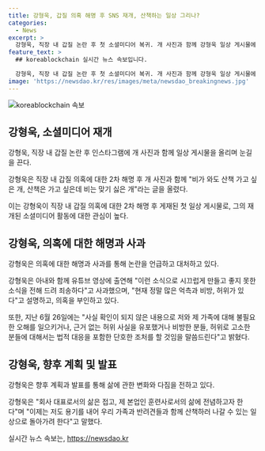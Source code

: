 ```yaml
---
title: 강형욱, 갑질 의혹 해명 후 SNS 재개, 산책하는 일상 그리나?
categories:
  - News
excerpt: >
  강형욱, 직장 내 갑질 논란 후 첫 소셜미디어 복귀. 개 사진과 함께 강형욱 일상 게시물에 이목 집중. 직장 내 갑질 의혹에 대한 해명 후 첫 게시물로 화제. 강형욱, 소속 회사 직원 감시, 업무 외 요구사항 등 의혹에 해명. 오해와 이견으로 비롯된 억측과 비방, 허위라고 밝혀. 법적 대응 밝히며 회사 대표로서의 삶 접고 훈련사로 삶 전념을 선언. 강형욱, 소셜미디어를 통해 일상복귀를 밝히며 긍정적인 메시지 전달함.
feature_text: >
  ## koreablockchain 실시간 뉴스 속보입니다.

  강형욱, 직장 내 갑질 논란 후 첫 소셜미디어 복귀. 개 사진과 함께 강형욱 일상 게시물에 이목 집중. 직장 내 갑질 의혹에 대한 해명 후 첫 게시물로 화제. 강형욱, 소속 회사 직원 감시, 업무 외 요구사항 등 의혹에 해명. 오해와 이견으로 비롯된 억측과 비방, 허위라고 밝혀. 법적 대응 밝히며 회사 대표로서의 삶 접고 훈련사로 삶 전념을 선언. 강형욱, 소셜미디어를 통해 일상복귀를 밝히며 긍정적인 메시지 전달함.
image: 'https://newsdao.kr/res/images/meta/newsdao_breakingnews.jpg'
---
```


<p><img src="https://newsdao.kr/res/images/meta/newsdao_breakingnews.jpg" alt="koreablockchain 속보" /></p>

<h2 data-ke-size="size26">강형욱, 소셜미디어 재개</h2>

<p data-ke-size="size16">강형욱, 직장 내 갑질 논란 후 인스타그램에 개 사진과 함께 일상 게시물을 올리며 눈길을 끈다.</p>

<p data-ke-size="size16">강형욱은 직장 내 갑질 의혹에 대한 2차 해명 후 개 사진과 함께 "비가 와도 산책 가고 싶은 개, 산책은 가고 싶은데 비는 맞기 싫은 개"라는 글을 올렸다.</p>

<p data-ke-size="size16">이는 강형욱이 직장 내 갑질 의혹에 대한 2차 해명 후 게재된 첫 일상 게시물로, 그의 재개된 소셜미디어 활동에 대한 관심이 높다.</p>

<h2 data-ke-size="size26">강형욱, 의혹에 대한 해명과 사과</h2>

<p data-ke-size="size16">강형욱은 의혹에 대한 해명과 사과를 통해 논란을 언급하고 대처하고 있다.</p>

<p data-ke-size="size16">강형욱은 아내와 함께 유튜브 영상에 출연해 "이런 소식으로 시끄럽게 만들고 좋지 못한 소식을 전해 드려 죄송하다"고 사과했으며, "현재 정말 많은 억측과 비방, 허위가 있다"고 설명하고, 의혹을 부인하고 있다.</p>

<p data-ke-size="size16">또한, 지난 6월 26일에는 "사실 확인이 되지 않은 내용으로 저와 제 가족에 대해 불필요한 오해를 일으키거나, 근거 없는 허위 사실을 유포했거나 비방한 분들, 허위로 고소한 분들에 대해서는 법적 대응을 포함한 단호한 조처를 할 것임을 말씀드린다"고 밝혔다.</p>

<h2 data-ke-size="size26">강형욱, 향후 계획 및 발표</h2>

<p data-ke-size="size16">강형욱은 향후 계획과 발표를 통해 삶에 관한 변화와 다짐을 전하고 있다.</p>

<p data-ke-size="size16">강형욱은 "회사 대표로서의 삶은 접고, 제 본업인 훈련사로서의 삶에 전념하고자 한다"며 "이제는 저도 용기를 내어 우리 가족과 반려견들과 함께 산책하러 나갈 수 있는 일상으로 돌아가려 한다"고 말했다.</p>
실시간 뉴스 속보는, <a href="https://newsdao.kr" rel="dofollow">https://newsdao.kr</a>


